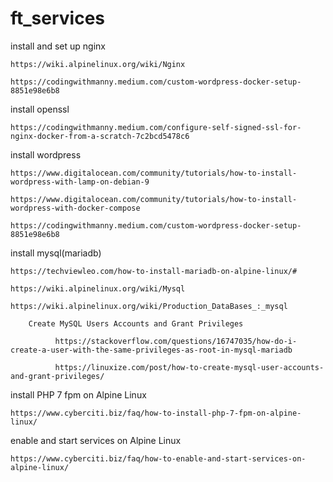 # ft_services

install and set up nginx

    https://wiki.alpinelinux.org/wiki/Nginx

    https://codingwithmanny.medium.com/custom-wordpress-docker-setup-8851e98e6b8

install openssl

    https://codingwithmanny.medium.com/configure-self-signed-ssl-for-nginx-docker-from-a-scratch-7c2bcd5478c6

install wordpress

    https://www.digitalocean.com/community/tutorials/how-to-install-wordpress-with-lamp-on-debian-9

    https://www.digitalocean.com/community/tutorials/how-to-install-wordpress-with-docker-compose
    
    https://codingwithmanny.medium.com/custom-wordpress-docker-setup-8851e98e6b8

install mysql(mariadb)

    https://techviewleo.com/how-to-install-mariadb-on-alpine-linux/#

    https://wiki.alpinelinux.org/wiki/Mysql

    https://wiki.alpinelinux.org/wiki/Production_DataBases_:_mysql

        Create MySQL Users Accounts and Grant Privileges
    
              https://stackoverflow.com/questions/16747035/how-do-i-create-a-user-with-the-same-privileges-as-root-in-mysql-mariadb

              https://linuxize.com/post/how-to-create-mysql-user-accounts-and-grant-privileges/
              
install PHP 7 fpm on Alpine Linux
    
    https://www.cyberciti.biz/faq/how-to-install-php-7-fpm-on-alpine-linux/
    
 
enable and start services on Alpine Linux

    https://www.cyberciti.biz/faq/how-to-enable-and-start-services-on-alpine-linux/
